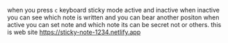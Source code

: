 when you press ` c ` keyboard sticky mode active and inactive 
when inactive you can see which note is written and you can bear another positon 
when active you can set note and which note its can be secret not or others.
this is web site https://sticky-note-1234.netlify.app
